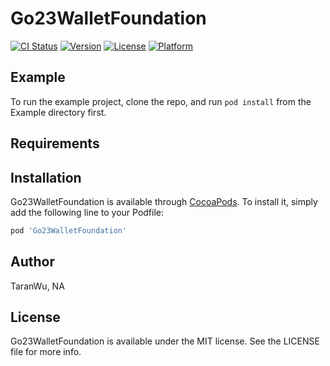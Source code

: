 # Go23WalletFoundation

[![CI Status](https://img.shields.io/travis/TaranWu/Go23WalletFoundation.svg?style=flat)](https://travis-ci.org/TaranWu/Go23WalletFoundation)
[![Version](https://img.shields.io/cocoapods/v/Go23WalletFoundation.svg?style=flat)](https://cocoapods.org/pods/Go23WalletFoundation)
[![License](https://img.shields.io/cocoapods/l/Go23WalletFoundation.svg?style=flat)](https://cocoapods.org/pods/Go23WalletFoundation)
[![Platform](https://img.shields.io/cocoapods/p/Go23WalletFoundation.svg?style=flat)](https://cocoapods.org/pods/Go23WalletFoundation)

## Example

To run the example project, clone the repo, and run `pod install` from the Example directory first.

## Requirements

## Installation

Go23WalletFoundation is available through [CocoaPods](https://cocoapods.org). To install
it, simply add the following line to your Podfile:

```ruby
pod 'Go23WalletFoundation'
```

## Author

TaranWu, NA

## License

Go23WalletFoundation is available under the MIT license. See the LICENSE file for more info.
